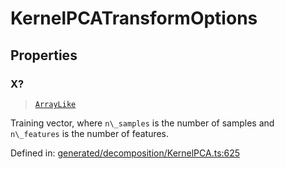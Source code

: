 # KernelPCATransformOptions

## Properties

### X?

> [`ArrayLike`](../types/ArrayLike.md)

Training vector, where `n\_samples` is the number of samples and `n\_features` is the number of features.

Defined in:  [generated/decomposition/KernelPCA.ts:625](https://github.com/transitive-bullshit/scikit-learn-ts/blob/b59c1ff/packages/sklearn/src/generated/decomposition/KernelPCA.ts#L625)
